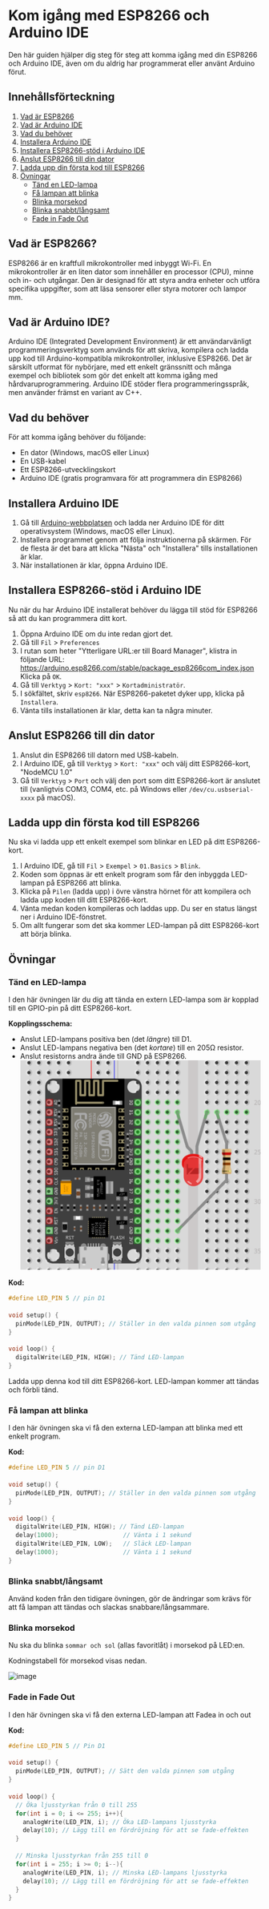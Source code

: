 # Kom igång med ESP8266 och Arduino IDE

Den här guiden hjälper dig steg för steg att komma igång med din ESP8266 och Arduino IDE, även om du aldrig har programmerat eller använt Arduino förut.

## Innehållsförteckning
1. [Vad  är ESP8266](#vad-är-esp8266)
2. [Vad är Arduino IDE](#vad-är-arduino-ide)
3. [Vad du behöver](#vad-du-behöver)
4. [Installera Arduino IDE](#installera-arduino-ide)
5. [Installera ESP8266-stöd i Arduino IDE](#installera-esp8266-stöd-i-arduino-ide)
6. [Anslut ESP8266 till din dator](#anslut-esp8266-till-din-dator)
7. [Ladda upp din första kod till ESP8266](#ladda-upp-din-första-kod-till-esp8266)
8. [Övningar](#övningar)
   - [Tänd en LED-lampa](#tänd-en-led-lampa)
   - [Få lampan att blinka](#få-lampan-att-blinka)
   - [Blinka morsekod](#blinka-morsekod)
   - [Blinka snabbt/långsamt](#blinka-snabbt-långsamt)
   - [Fade in Fade Out](#fade-in-fade-out)

## Vad är ESP8266?
ESP8266 är en kraftfull mikrokontroller med inbyggt Wi-Fi. En mikrokontroller är en liten dator som innehåller en processor (CPU), minne och in- och utgångar. Den är designad för att styra andra enheter och utföra specifika uppgifter, som att läsa sensorer eller styra motorer och lampor mm.

## Vad är Arduino IDE?
Arduino IDE (Integrated Development Environment) är ett användarvänligt programmeringsverktyg som används för att skriva, kompilera och ladda upp kod till Arduino-kompatibla mikrokontroller, inklusive ESP8266. Det är särskilt utformat för nybörjare, med ett enkelt gränssnitt och många exempel och bibliotek som gör det enkelt att komma igång med hårdvaruprogrammering. Arduino IDE stöder flera programmeringsspråk, men använder främst en variant av C++.

## Vad du behöver

För att komma igång behöver du följande:
- En dator (Windows, macOS eller Linux)
- En USB-kabel
- Ett ESP8266-utvecklingskort
- Arduino IDE (gratis programvara för att programmera din ESP8266)

## Installera Arduino IDE

1. Gå till [Arduino-webbplatsen](https://www.arduino.cc/en/software) och ladda ner Arduino IDE för ditt operativsystem (Windows, macOS eller Linux).
2. Installera programmet genom att följa instruktionerna på skärmen. För de flesta är det bara att klicka "Nästa" och "Installera" tills installationen är klar.
3. När installationen är klar, öppna Arduino IDE.

## Installera ESP8266-stöd i Arduino IDE

Nu när du har Arduino IDE installerat behöver du lägga till stöd för ESP8266 så att du kan programmera ditt kort.

1. Öppna Arduino IDE om du inte redan gjort det.
2. Gå till `Fil` > `Preferences` 
3. I rutan som heter "Ytterligare URL:er till Board Manager", klistra in följande URL: https://arduino.esp8266.com/stable/package_esp8266com_index.json
Klicka på `OK`.
4. Gå till `Verktyg` > `Kort: "xxx"` > `Kortadministratör`.
5. I sökfältet, skriv `esp8266`. När ESP8266-paketet dyker upp, klicka på `Installera`.
6. Vänta tills installationen är klar, detta kan ta några minuter.

## Anslut ESP8266 till din dator

1. Anslut din ESP8266 till datorn med USB-kabeln.
2. I Arduino IDE, gå till `Verktyg` > `Kort: "xxx"` och välj ditt ESP8266-kort, "NodeMCU 1.0"
3. Gå till `Verktyg` > `Port` och välj den port som ditt ESP8266-kort är anslutet till (vanligtvis COM3, COM4, etc. på Windows eller `/dev/cu.usbserial-xxxx` på macOS).

## Ladda upp din första kod till ESP8266

Nu ska vi ladda upp ett enkelt exempel som blinkar en LED på ditt ESP8266-kort.

1. I Arduino IDE, gå till `Fil` > `Exempel` > `01.Basics` > `Blink`.
2. Koden som öppnas är ett enkelt program som får den inbyggda LED-lampan på ESP8266 att blinka.
3. Klicka på `Pilen` (ladda upp) i övre vänstra hörnet för att kompilera och ladda upp koden till ditt ESP8266-kort.
4. Vänta medan koden kompileras och laddas upp. Du ser en status längst ner i Arduino IDE-fönstret.
5. Om allt fungerar som det ska kommer LED-lampan på ditt ESP8266-kort att börja blinka.

## Övningar

### Tänd en LED-lampa

I den här övningen lär du dig att tända en extern LED-lampa som är kopplad till en GPIO-pin på ditt ESP8266-kort.

**Kopplingsschema:**
- Anslut LED-lampans positiva ben (det *längre*) till D1.
- Anslut LED-lampans negativa ben (det *kortare*) till en 205Ω resistor.
- Anslut resistorns andra ände till GND på ESP8266.
![image](enkelLed.png)


**Kod:**

```cpp
#define LED_PIN 5 // pin D1

void setup() {
  pinMode(LED_PIN, OUTPUT); // Ställer in den valda pinnen som utgång
}

void loop() {
  digitalWrite(LED_PIN, HIGH); // Tänd LED-lampan
}
```

Ladda upp denna kod till ditt ESP8266-kort. LED-lampan kommer att tändas och förbli tänd.

### Få lampan att blinka
I den här övningen ska vi få den externa LED-lampan att blinka med ett enkelt program.

**Kod:**

```cpp
#define LED_PIN 5 // pin D1

void setup() {
  pinMode(LED_PIN, OUTPUT); // Ställer in den valda pinnen som utgång
}

void loop() {
  digitalWrite(LED_PIN, HIGH); // Tänd LED-lampan
  delay(1000);                  // Vänta i 1 sekund
  digitalWrite(LED_PIN, LOW);   // Släck LED-lampan
  delay(1000);                  // Vänta i 1 sekund
}
```

### Blinka snabbt/långsamt
Använd koden från den tidigare övningen, gör de ändringar som krävs för att få lampan att tändas och slackas snabbare/långsammare.

### Blinka morsekod
Nu ska du blinka `sommar och sol` (allas favoritlåt) i morsekod på LED:en. 

Kodningstabell för morsekod visas nedan.

![image](https://github.com/user-attachments/assets/edd9f997-c751-4496-bccb-3bf96a43ee43)


### Fade in Fade Out
I den här övningen ska vi få den externa LED-lampan att Fadea in och out


**Kod:**

```cpp
#define LED_PIN 5 // Pin D1

void setup() {
  pinMode(LED_PIN, OUTPUT); // Sätt den valda pinnen som utgång
}

void loop() {
  // Öka ljusstyrkan från 0 till 255
  for(int i = 0; i <= 255; i++){
    analogWrite(LED_PIN, i); // Öka LED-lampans ljusstyrka
    delay(10); // Lägg till en fördröjning för att se fade-effekten
  }
  
  // Minska ljusstyrkan från 255 till 0
  for(int i = 255; i >= 0; i--){
    analogWrite(LED_PIN, i); // Minska LED-lampans ljusstyrka
    delay(10); // Lägg till en fördröjning för att se fade-effekten
  }
}
```



